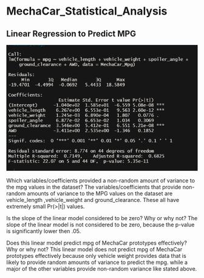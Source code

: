 # MechaCar_Statistical_Analysis

## Linear Regression to Predict MPG
![image1](https://github.com/Ajsforlife/MechaCar_Statistical_Analysis/blob/main/challenge_pics/deliverable1.png)

Which variables/coefficients provided a non-random amount of variance to the mpg values in the dataset?
The variables/coefficients that provide non-random amounts of variance to the MPG values on the dataset are vehicle_length ,vehicle_weight and ground_clearance. These all have extremely small Pr(>|t|) values.
    
Is the slope of the linear model considered to be zero? Why or why not?
The slope of the linear model is not considered to be zero, because the p-value is significantly lower then .05.

Does this linear model predict mpg of MechaCar prototypes effectively? Why or why not?
This linear model does not predict mpg of MechaCar prototypes effectively because only vehicle weight provides data that is likely to provide random amounts of variance to predict the mpg. while a major of the other variables provide non-random variance like stated above.

